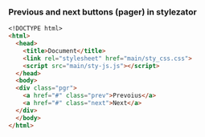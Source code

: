 ### Previous and next buttons (pager) in stylezator
```markdown
<!DOCTYPE html>
<html>
  <head>
    <title>Document</title>
    <link rel="stylesheet" href="main/sty_css.css">
    <script src="main/sty-js.js"></script>
  </head>
  <body>
  <div class="pgr">
    <a href="#" class="prev">Prevoius</a>
    <a href="#" class="next">Next</a>
  </div>
  </body>
</html>
```
